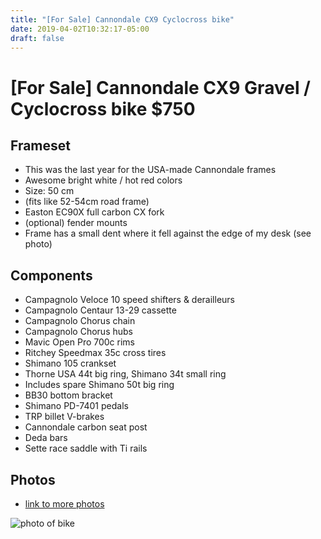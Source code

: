 ```yaml
---
title: "[For Sale] Cannondale CX9 Cyclocross bike"
date: 2019-04-02T10:32:17-05:00
draft: false
---
```


# [For Sale] Cannondale CX9 Gravel / Cyclocross bike $750

## Frameset

- This was the last year for the USA-made Cannondale frames
- Awesome bright white / hot red colors
- Size: 50 cm
- (fits like 52-54cm road frame)
- Easton EC90X full carbon CX fork
- (optional) fender mounts
- Frame has a small dent where it fell against the edge of my desk (see photo)

## Components

- Campagnolo Veloce 10 speed shifters & derailleurs
- Campagnolo Centaur 13-29 cassette
- Campagnolo Chorus chain
- Campagnolo Chorus hubs
- Mavic Open Pro 700c rims
- Ritchey Speedmax 35c cross tires
- Shimano 105 crankset
- Thorne USA 44t big ring, Shimano 34t small ring
- Includes spare Shimano 50t big ring
- BB30 bottom bracket
- Shimano PD-7401 pedals
- TRP billet V-brakes
- Cannondale carbon seat post
- Deda bars
- Sette race saddle with Ti rails

## Photos

- [link to more photos](https://photos.app.goo.gl/2rypqSwrs1xEMd3PA)

![photo of bike](/images/blog/cx9-1.jpg)
